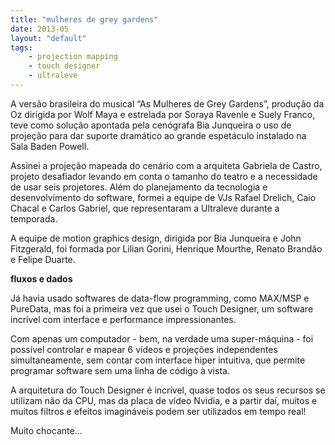 ```yaml
---
title: "mulheres de grey gardens"
date: 2013-05
layout: "default"
tags:
	- projection mapping
	- touch designer
	- ultraleve
---
```


A versão brasileira do musical “As Mulheres de Grey Gardens”, produção da Oz dirigida por Wolf Maya e estrelada por Soraya Ravenle e Suely Franco, teve como solução apontada pela cenógrafa Bia Junqueira o uso de projeção para dar suporte dramático ao grande espetáculo instalado na Sala Baden Powell.

Assinei a projeção mapeada do cenário com a arquiteta Gabriela de Castro, projeto desafiador levando em conta o tamanho do teatro e a necessidade de usar seis projetores. Além do planejamento da tecnologia e desenvolvimento do software, formei a equipe de VJs Rafael Drelich, Caio Chacal e Carlos Gabriel, que representaram a Ultraleve durante a temporada.

A equipe de motion graphics design, dirigida por Bia Junqueira e John Fitzgerald, foi formada por Lilian Gorini, Henrique Mourthe, Renato Brandão e Felipe Duarte.

**fluxos e dados**

Já havia usado softwares de data-flow programming, como MAX/MSP e PureData, mas foi a primeira vez que usei o Touch Designer, um software incrível com interface e performance impressionantes.

Com apenas um computador - bem, na verdade uma super-máquina - foi possível controlar e mapear 6 vídeos e projeções independentes simultaneamente, sem contar com interface hiper intuitiva, que permite programar software sem uma linha de código à vista.

A arquitetura do Touch Designer é incrível, quase todos os seus recursos se utilizam não da CPU, mas da placa de vídeo Nvidia, e a partir daí, muitos e muitos filtros e efeitos imagináveis podem ser utilizados em tempo real!

Muito chocante...